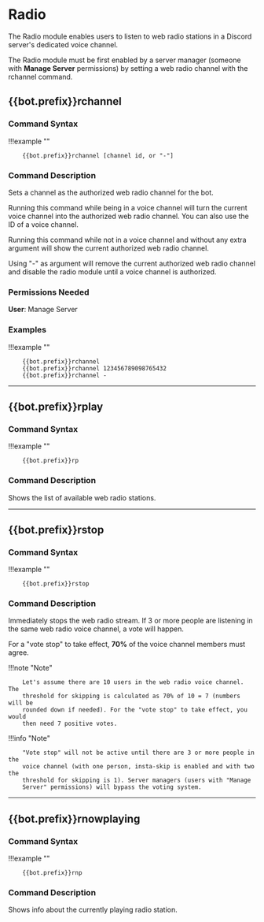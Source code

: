 Radio
=====

The Radio module enables users to listen to web radio stations in a
Discord server\'s dedicated voice channel.

The Radio module must be first enabled by a server manager (someone with
**Manage Server** permissions) by setting a web radio channel with the
rchannel command.

{{bot.prefix}}rchannel
--------

### Command Syntax
!!!example ""

        {{bot.prefix}}rchannel [channel id, or "-"]


### Command Description

Sets a channel as the authorized web radio channel for the bot.

Running this command while being in a voice channel will turn the
current voice channel into the authorized web radio channel. You can
also use the ID of a voice channel.

Running this command while not in a voice channel and without any extra
argument will show the current authorized web radio channel.

Using "-" as argument will remove the current authorized web radio
channel and disable the radio module until a voice channel is
authorized.

### Permissions Needed

**User**: Manage Server

### Examples
!!!example ""

        {{bot.prefix}}rchannel 
        {{bot.prefix}}rchannel 123456789098765432 
        {{bot.prefix}}rchannel -


------------------------------------------------------------------------

{{bot.prefix}}rplay
-----

### Command Syntax
!!!example ""

        {{bot.prefix}}rp


### Command Description

Shows the list of available web radio stations.

------------------------------------------------------------------------

{{bot.prefix}}rstop
-----

### Command Syntax
!!!example ""

        {{bot.prefix}}rstop


### Command Description

Immediately stops the web radio stream. If 3 or more people are
listening in the same web radio voice channel, a vote will happen.

For a "vote stop" to take effect, **70%** of the voice channel members
must agree.

!!!note "Note"

        Let's assume there are 10 users in the web radio voice channel. The
        threshold for skipping is calculated as 70% of 10 = 7 (numbers will be
        rounded down if needed). For the "vote stop" to take effect, you would
        then need 7 positive votes.


!!!info "Note"

        "Vote stop" will not be active until there are 3 or more people in the
        voice channel (with one person, insta-skip is enabled and with two the
        threshold for skipping is 1). Server managers (users with "Manage
        Server" permissions) will bypass the voting system.


------------------------------------------------------------------------

{{bot.prefix}}rnowplaying
-----------

### Command Syntax
!!!example ""

        {{bot.prefix}}rnp


### Command Description

Shows info about the currently playing radio station.
